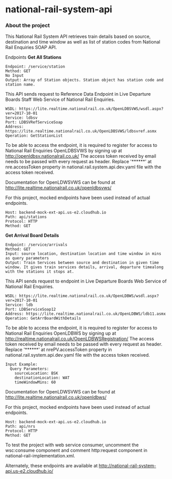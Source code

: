 # national-rail-system-api

### About the project

This National Rail System API retrieves train details based on source, destination and time window as well as list of station codes from National Rail Enquiries SOAP API.

Endpoints
**Get All Stations**

```
Endpoint: /service/station
Method: GET
No Input
Output: Array of Station objects. Station object has station code and station name.
```

This API sends request to Reference Data Endpoint in Live Departure Boards Staff Web Service of National Rail Enquiries.
```
WSDL: https://lite.realtime.nationalrail.co.uk/OpenLDBSVWS/wsdl.aspx?ver=2017-10-01
Service: ldbsv
Port: LDBSVRefServiceSoap
Address: https://lite.realtime.nationalrail.co.uk/OpenLDBSVWS/ldbsvref.asmx
Operation: GetStationList
```
To be able to access the endpoint, it is required to register for access to National Rail Enquiries OpenLDBSVWS by signing up at http://openldbsv.nationalrail.co.uk/
The access token received by email needs to be passed with every request as header. Replace '******' at nre.accessToken property in national.rail.system.api.dev.yaml file with the access token received.

Documentation for OpenLDWSVWS can be found at http://lite.realtime.nationalrail.co.uk/openldbsvws/

For this project, mocked endpoints have been used instead of actual endpoints.
```
Host: backend-mock-ext-api.us-e2.cloudhub.io
Path: api/stations
Protocol: HTTP
Method: GET 
```

**Get Arrival Board Details**

```
Endpoint: /service/arrivals
Method: GET
Input: source location, destination location and time window in mins as query parameters
Output: Train Services between source and destination in given time window. It gives train services details, arrival, departure timealong with the stations it stops at.
```
This API sends request to endpoint in Live Departure Boards Web Service of National Rail Enquiries.
```
WSDL: https://lite.realtime.nationalrail.co.uk/OpenLDBWS/wsdl.aspx?ver=2017-10-01
Service: ldb
Port: LDBServiceSoap12
Address: https://lite.realtime.nationalrail.co.uk/OpenLDBWS/ldb11.asmx
Operation: GetArrBoardWithDetails
```
To be able to access the endpoint, it is required to register for access to National Rail Enquiries OpenLDBWS by signing up at http://realtime.nationalrail.co.uk/OpenLDBWSRegistration/
The access token received by email needs to be passed with every request as header. Replace '******' at nrePV.accessToken property in national.rail.system.api.dev.yaml file with the access token received.
```
Input Example:
  Query Parameters:
    sourceLocation: BSK
    destinationLocation: WAT
    timeWindowMins: 60
```
        
Documentation for OpenLDWSVWS can be found at http://lite.realtime.nationalrail.co.uk/openldbws/

For this project, mocked endpoints have been used instead of actual endpoints.
```
Host: backend-mock-ext-api.us-e2.cloudhub.io
Path: api/nrs
Protocol: HTTP
Method: GET
```
To test the project with web service consumer, uncomment the wsc:consume component and comment http:request component in national-rail-implementation.xml.

Alternately, these endpoints are available at http://national-rail-system-api.us-e2.cloudhub.io/


